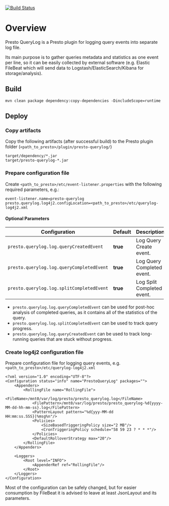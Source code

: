 [![Build Status](https://travis-ci.org/rchukh/presto-querylog.svg?branch=master)](https://travis-ci.org/rchukh/presto-querylog)

# Overview

Presto QueryLog is a Presto plugin for logging query events into separate log file.

Its main purpose is to gather queries metadata and statistics as one event per line, so it can be easily collected by external software (e.g. Elastic FileBeat which will send data to Logstash/ElasticSearch/Kibana for storage/analysis).


## Build

```
mvn clean package dependency:copy-dependencies -DincludeScope=runtime
```

## Deploy

### Copy artifacts

Copy the following artifacts (after successful build) to the Presto plugin folder (`<path_to_presto>/plugin/presto-querylog/`)
```
target/dependency/*.jar
target/presto-querylog-*.jar
```

### Prepare configuration file

Create `<path_to_presto>/etc/event-listener.properties` with the following required parameters, e.g.:

```
event-listener.name=presto-querylog
presto.querylog.log4j2.configLocation=<path_to_presto>/etc/querylog-log4j2.xml
```

#### Optional Parameters

| Configuration                             | Default  | Description                | 
| ----------------------------------------- | -------- | -------------------------- |
| `presto.querylog.log.queryCreatedEvent`   | **true** | Log Query Create event.    |
| `presto.querylog.log.queryCompletedEvent` | **true** | Log Query Completed event. |
| `presto.querylog.log.splitCompletedEvent` | **true** | Log Split Completed event. |

* `presto.querylog.log.queryCompletedEvent` can be used for post-hoc analysis of completed queries, as it contains all of the statistics of the query.
* `presto.querylog.log.splitCompletedEvent` can be used to track query progress.
* `presto.querylog.log.queryCreatedEvent` can be used to track long-running queries that are stuck without progress. 

### Create log4j2 configuration file

Prepare configuration file for logging query events, e.g. `<path_to_presto>/etc/querylog-log4j2.xml`

```
<?xml version="1.0" encoding="UTF-8"?>
<Configuration status="info" name="PrestoQueryLog" packages="">
    <Appenders>
        <RollingFile name="RollingFile">
            <FileName>/mnt0/var/log/presto/presto_querylog.log</FileName>
            <FilePattern>/mnt0/var/log/presto/presto_querylog-%d{yyyy-MM-dd-hh-mm-ss}.log</FilePattern>
            <PatternLayout pattern="%d{yyy-MM-dd HH:mm:ss.SSS}|%msg%n"/>
            <Policies>
                <SizeBasedTriggeringPolicy size="2 MB"/>
                <CronTriggeringPolicy schedule="58 59 23 ? * * *"/>
            </Policies>
            <DefaultRolloverStrategy max="20"/>
        </RollingFile>
    </Appenders>

    <Loggers>
        <Root level="INFO">
            <AppenderRef ref="RollingFile"/>
        </Root>
    </Loggers>
</Configuration>
```

Most of the configuration can be safely changed, but for easier consumption by FileBeat it is advised to leave at least JsonLayout and its parameters. 
